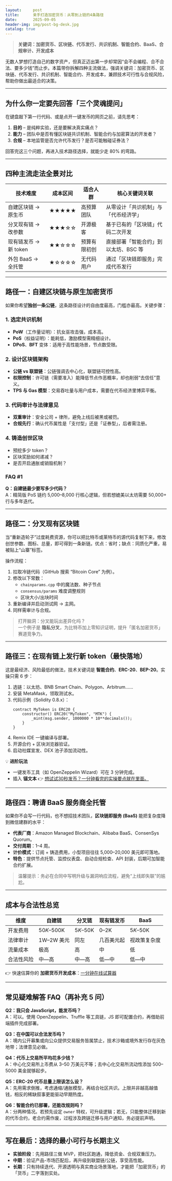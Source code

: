 ```yaml
---
layout:     post
title:      亲手打造加密货币：从零到上链的4条路径
date:       2025-09-05
header-img: img/post-bg-desk.jpg
catalog: true
---
```


> **关键词：加密货币、区块链、代币发行、共识机制、智能合约、BaaS、合规审计、开发成本**

无数人梦想打造自己的数字资产，但真正迈出第一步却常因“会不会编程、合不合法、要多少钱”而止步。本篇带你拆解四种主流做法，强调关键词：加密货币、区块链、代币发行、共识机制、智能合约、开发成本，兼顾技术可行性与合规风险，帮助你做出最适合的决策。

---

## 为什么你一定要先回答「三个灵魂提问」

在键盘敲下第一行代码、或是点开一键发币的网页之前，请先思考：

1. **目的** – 是纯粹实验，还是要解决真实痛点？
2. **能力** – 团队中是否有懂区块链共识机制、智能合约与加密算法的开发者？
3. **合规** – 本地监管是否允许代币发行？是否可能触碰证券法？

回答完这三个问题，再进入技术路径选择，就能少走 80% 的弯路。

---

## 四种主流走法全景对比

| 技术难度 | 成本区间 | 适合人群 | 核心关键词关联 |
|---|---|---|---|
| 自建区块链 → 原生币 | ★★★★★ | 高预算团队 | 从零设计「共识机制」与「代币经济学」 |
| 分叉现有链 → 改参数 | ★★★☆☆ | 开源极客 | 基于已有的「区块链」代码二次开发 |
| 现有链发币 → 新 token | ★★☆☆☆ | 预算有限初创 | 直接部署「智能合约」到以太坊、BSC 等 |
| 外包 BaaS → 全托管 | ★☆☆☆☆ | 无代码用户 | 通过「区块链即服务」完成代币发行 |

---

## 路径一：自建区块链与原生加密货币

如果你希望**独创一条公链**，这条路径设计的自由度最高，门槛亦最高。关键步骤：

### 1. 选定共识机制
- **PoW**（工作量证明）：抗女巫攻击强，成本高。
- **PoS**（权益证明）：能耗低，激励模型需精细设计。
- **DPoS**、**BFT** 变体：适用于高性能场景，节点数受限。

### 2. 设计区块链架构
- **公链 vs 联盟链**：公链强调去中心化，联盟链可控性高。
- **权限控制**：许可链（需要准入）能降低节点作恶概率，却也削弱“去信任”意义。
- **TPS 与 Gas 模型**：交易吞吐量与用户成本，需要在代币经济里博弈平衡。

### 3. 代码审计与法律意见
- **双重审计**：安全公司 + 律所，避免上线后被黑或被罚。
- **合规先行**：确认代币属性是「支付型」还是「证券型」，后者需注册。

### 4. 铸造创世区块
- 预挖多少 token？
- 区块奖励如何递减？
- 是否开启通胀或销毁机制？

### FAQ #1  
**Q：自建链最少要写多少代码？**  
A：精简版 PoS 链约 5,000–8,000 行核心逻辑，但若想媲美以太坊需要 50,000+ 行与多年迭代。

---

## 路径二：分叉现有区块链

当“重新造轮子”过度耗费资源，你可以把比特币或莱特币的源代码复制下来，修改创世参数、图标、总量，即可得到一条新链。优点：省时；缺点：同质化严重，易被贴上“山寨”标签。

操作流程：

1. 拉取冷链代码（GitHub 搜索 “Bitcoin Core” 为例）。  
2. 修改以下常数：  
   - `chainparams.cpp` 中的魔法数、种子节点  
   - `consensus/params` 难度调整规则  
   - 区块大小/出块时间
3. 重新编译并启动测试网 -> 主网。
4. 同样需审计与合规。

> 打开脑洞：分叉能玩出差异化吗？  
> 一个例子是 **隐私分叉**，为比特币加上零知识证明，提升「匿名加密货币」赛道竞争力。

---

## 路径三：在现有链上发行新 token（最快落地）

这是最经济、风险最低的做法，技术关键词是 **智能合约**、**ERC-20**、**BEP-20**。实操只需 6 步：

1. 选链：以太坊、BNB Smart Chain、Polygon、Arbitrum……
2. 安装 MetaMask，领取测试水。
3. 代码示例（Solidity 0.8.x）：  
   ```solidity
   contract MyToken is ERC20 {
       constructor() ERC20("MyToken", "MTK") {
           _mint(msg.sender, 1000000 * 10**decimals());
       }
   }
   ```
4. Remix IDE 一键编译与部署。
5. 开源合约 + 区块浏览器验证。
6. 启动社媒宣发、DEX 池子添加流动性。

💡 **进阶玩法**  
- 一键发币工具（如 OpenZeppelin Wizard）可在 3 分钟完成。  
- 插入 **锚文本** 👉 [想试试30秒发币？一分钟看完的实操要点就在里面。](https://okxdog.com/)

---

## 路径四：聘请 BaaS 服务商全托管

如果你不会写一行代码，也不想招技术团队，**区块链即服务 (BaaS)** 能把复杂度降到微信建群的水平：

- **代表厂商**：Amazon Managed Blockchain、Alibaba BaaS、ConsenSys Quorum。
- **交付周期**：1–4 周。
- **计价模式**：订阅 + 铸造费用，小型项目往往 5,000–20,000 美元即可落地。
- **特色**：提供节点托管、监控仪表盘、自动合规检查、API 封装，后期可加智能合约扩展。

> 温馨提示：务必在合同中写明升级与漏洞响应流程，避免“上线即失联”的尴尬。

---

## 成本与合法性总览

| 维度 | 自建链 | 分叉链 | 现有链发币 | BaaS |
|---|---|---|---|---|
| 开发费用 | $50K–$500K | $5K–$50K | $0–$2K | $5K–$50K |
| 法律审计 | 1W–2W 美元 | 同左 | 几百美元起 | 视政策复杂度 |
| 流量成本 | 极高 | 高 | 中 | 低 |
| 合法性风险 | 中—高 | 中—高 | 低—中 | 低—中 |

👉 快速估算你的 **加密货币开发成本**：[一分钟在线试算器](https://okxdog.com/)

---

## 常见疑难解答 FAQ（再补充 5 问）

**Q2：我只会 JavaScript，能发币吗？**  
A：可以。使用 OpenZeppelin、Truffle 等工具链，JS 即可配置合约，再借助前端插件完成部署。

**Q3：在中国可以合法发币吗？**  
A：境内公开募集或向公众提供交易服务皆属禁止，技术沙箱或境外发行存在灰色地带；法律意见必做。

**Q4：代币上交易所平均花多少钱？**  
A：中心化交易所上币费从 3–50 万美元不等；去中心化交易所流动性添加 500–5000 美金就够起步。

**Q5：ERC-20 代币总量上限该怎么设？**  
A：先用需求倒推，考虑通缩/通胀模型，再结合社区共识。上限并非越高越值钱，相反的稀缺叙事更能驱动早期热度。

**Q6：智能合约已部署，还能改规则吗？**  
A：分两种情况。若预先设定 `owner` 特权，可升级逻辑；若无，只能整体迁移到新的代币合约，老合约需作废，过程涉及跨链迁移与用户通知，务必提前声明。

---

## 写在最后：选择的最小可行与长期主义

- **实验阶段**：先用路径三做 MVP，把社区跑通，降低资金、合规双重压力。  
- **中期**：验证产品-市场匹配后，再升级到联盟链/公链，享受高性能。  
- **长期**：只有持续迭代、开源透明与真实商业场景落地，才能把「加密货币」的「货币」二字落到实处。